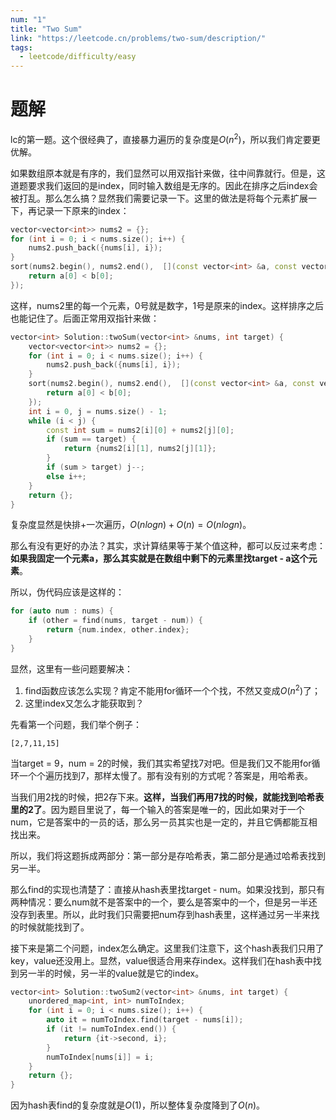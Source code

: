 ```yaml
---
num: "1"
title: "Two Sum"
link: "https://leetcode.cn/problems/two-sum/description/"
tags:
  - leetcode/difficulty/easy
---
```


# 题解

lc的第一题。这个很经典了，直接暴力遍历的复杂度是$O(n^2)$，所以我们肯定要更优解。

如果数组原本就是有序的，我们显然可以用双指针来做，往中间靠就行。但是，这道题要求我们返回的是index，同时输入数组是无序的。因此在排序之后index会被打乱。那么怎么搞？显然我们需要记录一下。这里的做法是将每个元素扩展一下，再记录一下原来的index：

```cpp
vector<vector<int>> nums2 = {};
for (int i = 0; i < nums.size(); i++) {
	nums2.push_back({nums[i], i});
}
sort(nums2.begin(), nums2.end(),  [](const vector<int> &a, const vector<int> &b) {
	return a[0] < b[0];
});
```

这样，nums2里的每一个元素，0号就是数字，1号是原来的index。这样排序之后也能记住了。后面正常用双指针来做：

```cpp
vector<int> Solution::twoSum(vector<int> &nums, int target) {
    vector<vector<int>> nums2 = {};
    for (int i = 0; i < nums.size(); i++) {
        nums2.push_back({nums[i], i});
    }
    sort(nums2.begin(), nums2.end(),  [](const vector<int> &a, const vector<int> &b) {
        return a[0] < b[0];
    });
    int i = 0, j = nums.size() - 1;
    while (i < j) {
        const int sum = nums2[i][0] + nums2[j][0];
        if (sum == target) {
            return {nums2[i][1], nums2[j][1]};
        }
        if (sum > target) j--;
        else i++;
    }
    return {};
}
```

复杂度显然是快排+一次遍历，$O(nlogn) + O(n) = O(nlogn)$。

那么有没有更好的办法？其实，求计算结果等于某个值这种，都可以反过来考虑：**如果我固定一个元素a，那么其实就是在数组中剩下的元素里找target - a这个元素**。

所以，伪代码应该是这样的：

```cpp
for (auto num : nums) {
	if (other = find(nums, target - num)) {
		return {num.index, other.index};
	}
}
```

显然，这里有一些问题要解决：

1. find函数应该怎么实现？肯定不能用for循环一个个找，不然又变成$O(n^2)$了；
2. 这里index又怎么才能获取到？

先看第一个问题，我们举个例子：

```
[2,7,11,15]
```

当target = 9，num = 2的时候，我们其实希望找7对吧。但是我们又不能用for循环一个个遍历找到7，那样太慢了。那有没有别的方式呢？答案是，用哈希表。

当我们用2找的时候，把2存下来。**这样，当我们再用7找的时候，就能找到哈希表里的2了**。因为题目里说了，每一个输入的答案是唯一的，因此如果对于一个num，它是答案中的一员的话，那么另一员其实也是一定的，并且它俩都能互相找出来。

所以，我们将这题拆成两部分：第一部分是存哈希表，第二部分是通过哈希表找到另一半。

那么find的实现也清楚了：直接从hash表里找target - num。如果没找到，那只有两种情况：要么num就不是答案中的一个，要么是答案中的一个，但是另一半还没存到表里。所以，此时我们只需要把num存到hash表里，这样通过另一半来找的时候就能找到了。

接下来是第二个问题，index怎么确定。这里我们注意下，这个hash表我们只用了key，value还没用上。显然，value很适合用来存index。这样我们在hash表中找到另一半的时候，另一半的value就是它的index。

```cpp
vector<int> Solution::twoSum2(vector<int> &nums, int target) {
    unordered_map<int, int> numToIndex;
    for (int i = 0; i < nums.size(); i++) {
        auto it = numToIndex.find(target - nums[i]);
        if (it != numToIndex.end()) {
            return {it->second, i};
        }
        numToIndex[nums[i]] = i;
    }
    return {};
}
```

因为hash表find的复杂度就是$O(1)$，所以整体复杂度降到了$O(n)$。
